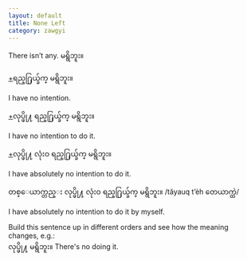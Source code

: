 ```yaml
---
layout: default
title: None Left
category: zawgyi
---
```


<p>There isn’t any.<span class='zawgyi'> မရွိဘူး။</span></p>

<p class='hide-trigger'><a href="#">+</a><span class='zawgyi'>ရည္႐ြယ္ခ်က္ မရွိဘူး။</span></p>
<p class='hide-this'>I have no intention.</p>

<p class='hide-trigger'><a href="#">+</a><span class='zawgyi'>လုပ္ဖို႔ ရည္႐ြယ္ခ်က္ မရွိဘူး။</span></p>
<p class='hide-this'>I have no intention to do it.</p>

<p class='hide-trigger'><a href="#">+</a><span class='zawgyi'>လုပ္ဖို႔ လုံးဝ ရည္႐ြယ္ခ်က္ မရွိဘူး။</span></p>
<p class='hide-this'>I have absolutely no intention to do it.</p>

<p><span class='zawgyi'>တစ္ေယာက္တည္း လုပ္ဖို႔ လုံးဝ ရည္႐ြယ္ခ်က္ မရွိဘူး။</span> /tăyauq t’èh <span class='mm3'>တေယာက္ထဲ</span>/</p>
<p class='hide-this'>I have absolutely no intention to do it by myself.</p>

<p>Build this sentence up in different orders and see how the meaning changes, e.g.:<br>
<span class='zawgyi'>လုပ္ဖို႔ မရွိဘူး။ </span>There's no doing it.</p>
